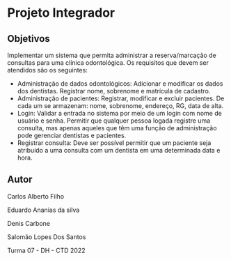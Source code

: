 # Projeto Integrador

## Objetivos
Implementar um sistema que permita administrar a reserva/marcação
de consultas para uma clínica odontológica. Os requisitos que devem ser
atendidos são os seguintes:

* Administração de dados odontológicos: Adicionar e modificar os dados
  dos dentistas. Registrar nome, sobrenome e matrícula de cadastro.
* Administração de pacientes: Registrar, modificar e excluir pacientes. De
  cada um se armazenam: nome, sobrenome, endereço, RG, data de alta.
* Login: Validar a entrada no sistema por meio de um login com nome de
  usuário e senha. Permitir que qualquer pessoa logada registre uma
  consulta, mas apenas aqueles que têm uma função de administração pode
  gerenciar dentistas e pacientes.
* Registrar consulta: Deve ser possível permitir que um paciente seja
  atribuído a uma consulta com um dentista em uma determinada data e
  hora.

## Autor
Carlos Alberto Filho

Eduardo Ananias da silva

Denis Carbone

Salomão Lopes Dos Santos

Turma 07 - DH - CTD 2022
